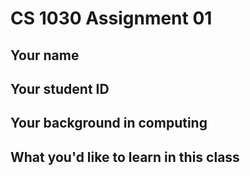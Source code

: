 # CS 1030 Assignment 01

## Your name

## Your student ID

## Your background in computing

## What you'd like to learn in this class

